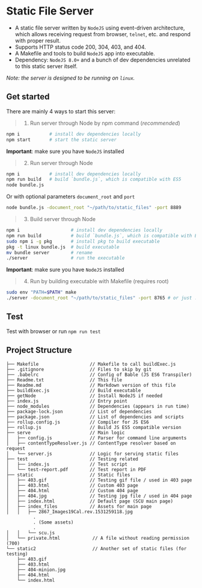 # Static File Server

- A static file server written by `NodeJS` using event-driven architecture, which allows receiving request from browser, `telnet`, etc. and respond with proper result.
- Supports HTTP status code 200, 304, 403, and 404.
- A Makefile and tools to build `NodeJS` app into executable.
- Dependency: `NodeJS 8.0+` and a bunch of dev dependencies unrelated to this static server itself.

*Note: the server is designed to be running on `linux`.*

## Get started

There are mainly 4 ways to start this server:

> 1. Run server through Node by npm command (*recommended*)

```bash
npm i           # install dev dependencies locally
npm start       # start the static server
```
**Important**: make sure you have `NodeJS` installed

> 2. Run server through Node

```bash
npm i           # install dev dependencies locally
npm run build   # build `bundle.js`, which is compatible with ES5
node bundle.js
```

Or with optional parameters `document_root` and `port`

```bash
node bundle.js -document_root "~/path/to/static_files" -port 8889
```

> 3. Build server through Node

```bash
npm i                   # install dev dependencies locally
npm run build           # build `bundle.js`, which is compatible with ES5
sudo npm i -g pkg       # install pkg to build executable
pkg -t linux bundle.js  # build executable
mv bundle server        # rename
./server                # run the executable
```

**Important**: make sure you have `NodeJS` installed

> 4. Run by building executable with Makefile (requires root)

```bash
sudo env "PATH=$PATH" make
./server -document_root "~/path/to/static_files" -port 8765 # or just ./server
```

## Test

Test with browser or run `npm run test`

## Project Structure

```
├── Makefile                   // Makefile to call buildExec.js
├── .gitignore                 // Files to skip by git
├── .babelrc                   // Config of Bable (JS ES6 Transpiler)
├── Readme.txt                 // This file
├── Readme.md                  // Markdown version of this file
├── buildExec.js               // Build executable
├── getNode                    // Install NodeJS if needed
├── index.js                   // Entry point
├── node_modules               // Dependencies (appears in run time)
├── package-lock.json          // List of dependencies
├── package.json               // List of dependencies and scripts
├── rollup.config.js           // Compiler for JS ES6
├── rollup.js                  // Build JS ES5 compatible version
├── serve                      // Main logic
│   ├── config.js              // Parser for command line arguments
│   ├── contentTypeResolver.js // ContentType resolver based on request
│   └── server.js              // Logic for serving static files
├── test                       // Testing related
│   ├── index.js               // Test script
│   └── test-report.pdf        // Test report in PDF
├── static                     // Static files
│   ├── 403.gif                // Testing gif file / used in 403 page
│   ├── 403.html               // Custom 403 page
│   ├── 404.html               // Custom 404 page
│   ├── 404.jpg                // Testing jpg file / used in 404 page
│   ├── index.html             // Default page (SCU main page)
│   ├── index_files            // Assets for main page
│   │   ├── 2867_Images19Cal.rev.1531259118.jpg
          .
          . (Some assets)
          .
│   │   └── scu.js
│   └── private.html            // A file without reading permission (700)
└── static2                     // Another set of static files (for testing)
    ├── 403.gif
    ├── 403.html
    ├── 404-minion.jpg
    ├── 404.html
    └── index.html
```
